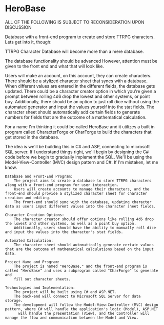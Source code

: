 # HeroBase

ALL OF THE FOLLOWING IS SUBJECT TO RECONSIDERATION UPON DISCUSSION

Database with a front-end program to create and store TTRPG characters.
Lets get into it, though:

TTRPG Character Database will become more than a mere database.

The database functionality should be advanced
However, attention must be given to the front end and
what that will look like.


Users will make an account, on this account, they can create
characters.  There should be a stylized character sheet that syncs
with a database.  When different values are entered in the different
fields, the database gets updated. There could be a character creator
option in which you're given a prompt between rolling 4d6 drop the lowest
and other systems, or point buy.  Additionally, there should be an option
 to just roll dice without using the automated generator and input the 
values yourself into the stat fields. The character sheet should automatically
 add certain fields to generate numbers for fields that are the
 outcome of a mathematical calculation.


For a name I'm thinking it could be called HeroBase
and it utilizes a built in program called CharacterForge or CharForge
to build the characters that get stored in the database.

The idea is we'll be building this in C# and ASP, connecting to microsoft SQL server.
If I understand things right, we'll begin by designing the C# code before we begin to gradually
implement the SQL.  We'll be using the Model-View-Controller (MVC) design pattern and C#. 
If I'm mistaken, let me know.

    Database and Front-End Program:
        The project aims to create a database to store TTRPG characters along with a front-end program for user interaction.
        Users will create accounts to manage their characters, and the front-end should provide a stylized character sheet for character creation and editing.
        The front-end should sync with the database, updating character data as users input different values into the character sheet fields.

    Character Creation Options:
        The character creator should offer options like rolling 4d6 drop the lowest and other systems, as well as a point buy option.
        Additionally, users should have the ability to manually roll dice and input the values into the character's stat fields.

    Automated Calculation:
        The character sheet should automatically generate certain values that are the outcome of mathematical calculations based on the input data.

    Project Name and Program:
        The project is named "HeroBase," and the front-end program is called "HeroBase" and uses a subprogram called "CharForge" to generate and
        fill out character sheets. 

    Technologies and Implementation:
        The project will be built using C# and ASP.NET.
        The back-end will connect to Microsoft SQL Server for data storage.
        The development will follow the Model-View-Controller (MVC) design pattern, where C# will handle the application's logic (Model), ASP.NET
          will handle the presentation (View), and the Controller will manage the flow and communication between the Model and View.

